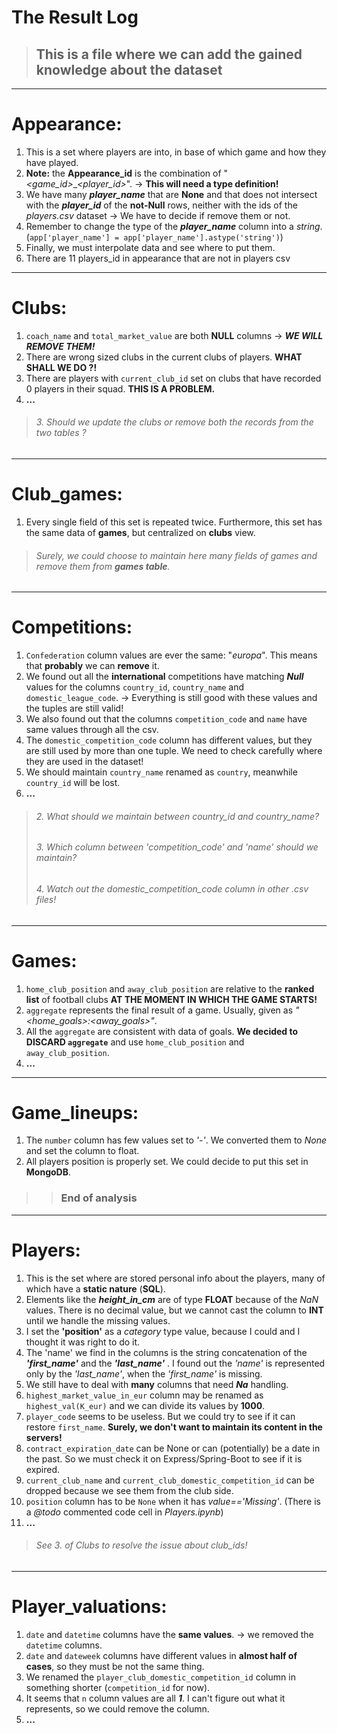 # The Result Log

> ## This is a file where we can add the gained knowledge about the dataset

---

# Appearance:

1. This is a set where players are into, in base of which game and how they have played.
2. **Note:**
   the **Appearance_id** is the combination of "*<game_id>*_*<player_id>*". $\rightarrow$ **This will need a type
   definition!**
3. We have many ***player_name*** that are **None** and that does not intersect with the ***player_id*** of the **not-Null** rows, neither with the ids of the *players.csv* dataset $\rightarrow$ We have to decide if remove them or
   not.
4. Remember to change the type of the ***player_name*** column into a *string*.
   (`app['player_name'] = app['player_name'].astype('string')`)
5. Finally, we must interpolate data and see where to put them.
6. There are 11 players_id in appearance that are not in players csv

---

# Clubs:

1. `coach_name` and `total_market_value` are both **NULL** columns $\rightarrow$ ***WE WILL REMOVE THEM!***
2. There are wrong sized clubs in the current clubs of players. **WHAT SHALL WE DO ?!**
3. There are players with `current_club_id` set on clubs that have recorded 0 players in their squad. **THIS IS A
   PROBLEM.**
4. **...**

> ###### 3. Should we update the clubs or remove both the records from the two tables ?
---

# Club_games:

1. Every single field of this set is repeated twice. Furthermore, this set has the same data of **games**, but
   centralized on **clubs** view.

> ###### Surely, we could choose to maintain here many fields of _games_ and remove them from **games table**.

---

# Competitions:

1. `Confederation` column values are ever the same: "*europa*". This means that **probably** we can **remove** it.
2. We found out all the **international** competitions have matching ***Null*** values for the
   columns `country_id`, `country_name` and `domestic_league_code`. $\rightarrow$ Everything is still good with these
   values and the tuples are still valid!
3. We also found out that the columns `competition_code` and `name` have same values through all the csv.
4. The `domestic_competition_code` column has different values, but they are still used by more than one tuple. We need
   to check carefully where they are used in the dataset!
5. We should maintain `country_name` renamed as `country`, meanwhile `country_id` will be lost.
6. **...**

> ###### 2. What should we maintain between *country_id* and _country_name_?
> ###### 3. Which column between *'competition_code'* and *'name'* should we maintain?
> ###### 4. Watch out the _domestic_competition_code_ column in other _.csv_ files!
---

# Games:

1. `home_club_position` and `away_club_position` are relative to the **ranked list** of football clubs **AT THE MOMENT
   IN WHICH THE GAME STARTS!**
2. `aggregate` represents the final result of a game. Usually, given as *"<home_goals>:<away_goals>"*.
3. All the `aggregate` are consistent with data of goals. **We decided to DISCARD `aggregate`** and
   use `home_club_position` and `away_club_position`.
4. **...**

---

# Game_lineups:

1. The `number` column has few values set to _'-'_. We converted them to _None_ and set the column to float.
2. All players position is properly set. We could decide to put this set in **MongoDB**.

> > ### End of analysis
---

# Players:

1. This is the set where are stored personal info about the players, many of which have a **static nature** (**SQL**).
2. Elements like the ***height_in_cm*** are of type **FLOAT** because of the *NaN* values. There is no decimal value,
   but we cannot cast the column to **INT** until we handle the missing values.
3. I set the **'position'** as a *category* type value, because I could and I thought it was right to do it.
4. The 'name' we find in the columns is the string concatenation of the ***'first_name'*** and the ***'last_name'*** . I
   found out the *'name'* is represented only by the *'last_name'*, when the *'first_name'* is missing.
5. We still have to deal with **many** columns that need ***Na*** handling.
6. `highest_market_value_in_eur` column may be renamed as `highest_val(K_eur)` and we can divide its values by **1000**.
7. `player_code` seems to be useless. But we could try to see if it can restore `first_name`. **Surely, we don't want to
   maintain its content in the servers!**
8. `contract_expiration_date` can be None or can (potentially) be a date in the past. So we must check it on
   Express/Spring-Boot to see if it is expired.
9. `current_club_name` and `current_club_domestic_competition_id` can be dropped because we see them from the club side.
10. `position` column has to be `None` when it has *value=='Missing'*. (There is a *@todo* commented code cell in
    *Players.ipynb*)
11. **...**

> ###### See *3.* of Clubs to resolve the issue about club_ids!
---

# Player_valuations:

1. `date` and `datetime` columns have the **same values**. $\rightarrow$ we removed the `datetime` columns.
2. `date` and `dateweek` columns have different values in **almost half of cases**, so they must be not the same thing.
3. We renamed the `player_club_domestic_competition_id` column in something shorter (`competition_id` for now).
4. It seems that `n` column values are all ***1***. I can't figure out what it represents, so we could remove the
   column.
5. **...**